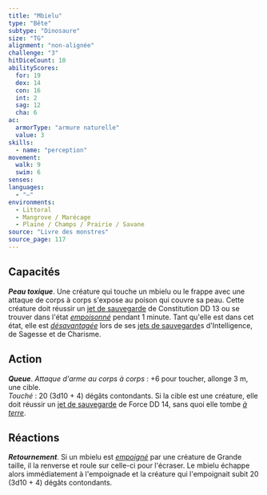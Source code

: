 ```yaml
---
title: "Mbielu"
type: "Bête"
subtype: "Dinosaure"
size: "TG"
alignment: "non-alignée"
challenge: "3"
hitDiceCount: 10
abilityScores:
  for: 19
  dex: 14
  con: 16
  int: 2
  sag: 12
  cha: 6
ac: 
  armorType: "armure naturelle"
  value: 3
skills: 
  - name: "perception"
movement: 
  walk: 9
  swim: 6
senses: 
languages: 
  - "—"
environments:
  - Littoral
  - Mangrove / Marécage
  - Plaine / Champs / Prairie / Savane
source: "Livre des monstres"
source_page: 117
---
```

## Capacités
_**Peau toxique**_. Une créature qui touche un mbielu ou le frappe avec une attaque de corps à corps s'expose au poison qui couvre sa peau. Cette créature doit réussir un [jet de sauvegarde](/utiliser-les-caracteristiques/#jets-de-sauvegarde) de Constitution DD 13 ou se trouver dans l'état [_empoisonné_](/gerer-la-sante-du-personnage/#empoisonne) pendant 1 minute. Tant qu'elle est dans cet état, elle est [_désavantagée_](/utiliser-les-caracteristiques/#avantage-et-desavantage) lors de ses [jets de sauvegarde](/utiliser-les-caracteristiques/#jets-de-sauvegarde)s d'Intelligence, de Sagesse et de Charisme.

## Action
_**Queue**_. _Attaque d'arme au corps à corps_ : +6 pour toucher, allonge 3 m, une cible.  
_Touché_ : 20 (3d10 + 4) dégâts contondants. Si la cible est une créature, elle doit réussir un [jet de sauvegarde](/utiliser-les-caracteristiques/#jets-de-sauvegarde) de Force DD 14, sans quoi elle tombe [_à terre_](/gerer-la-sante-du-personnage/#a-terre).

## Réactions
_**Retournement**_. Si un mbielu est [_empoigné_](/gerer-la-sante-du-personnage/#empoigne) par une créature de Grande taille, il la renverse et roule sur celle-ci pour l'écraser. Le mbielu échappe alors immédiatement à l'empoignade et la créature qui l'empoignait subit 20 (3d10 + 4) dégâts contondants.
